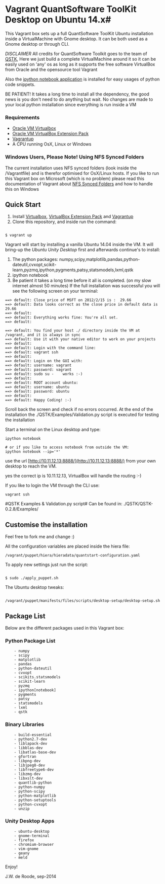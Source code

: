 # Vagrant QuantSoftware ToolKit Desktop on Ubuntu 14.x#

This Vagrant box sets up a full QuantSoftware ToolKit Ubuntu installation inside a VirtualMachine with Gnome desktop.
It can be both used as a Gnome desktop or through CLI.

*DISCLAIMER*
All credits for QuantSoftware Toolkit goes to the team of [QSTK](http://wiki.quantsoftware.org/index.php?title=QuantSoftware_ToolKit), 
Here we just build a complete VirtualMachine around it so it can be easily used on 'any' os as long as it supports the free software VirtualBox from Oracle and the opensource tool Vagrant

Also the [ipython notebook application](http://ipython.org/notebook.html) is installed for easy usages of python code snippets.

BE PATIENT! It takes a long time to install all the dependency, the good news is you don't need to do anything but wait. No changes are made to your local python installation since everything is run inside a VM


### Requirements ###
* [Oracle VM Virtualbox](https://www.virtualbox.org/wiki/Downloads)
* [Oracle VM VirtualBox Extension Pack](https://www.virtualbox.org/wiki/Downloads)
* [Vagrantup](http://www.vagrantup.com/)
* A CPU running OsX, Linux or Windows

### Windows Users, Please Note! Using NFS Synced Folders ###
The current installation uses NFS synced folders (look inside the /Vagrantfile) and is therefor optimised for OsX/Linux hosts. 
If you like to run this Vagrant box on Microsoft (which is no problem) please read this documentation of Vagrant about [NFS Synced Folders](https://docs.vagrantup.com/v2/synced-folders/nfs.html) and how to handle this on Windows


## Quick Start ##
1. Install [Virtualbox](https://www.virtualbox.org/wiki/Downloads),  [VirtualBox Extension Pack](https://www.virtualbox.org/wiki/Downloads) and [Vagrantup](http://www.vagrantup.com/)
2. Clone this repository, and inside run the command: 

```

$ vagrant up
```

Vagrant will start by installing a vanilla Ubuntu 14.04 inside the VM. It will bring-up the *Ubuntu Unity Desktop* first and afterwards continue's to install:
1. The python packages: numpy,scipy,matplotlib,pandas,python-dateutil,cvxopt,scikit-learn,pyzmq,ipython,pygments,patsy,statsmodels,lxml,qstk
2. ipython notebook
3. Be patient it takes a long time before it all is completed. (on my slow internet almost 50 minutes)
If the full installation was successful you will see the following screen on your terminal:
```
==> default: Close price of MSFT on 2012/2/15 is :  29.66
==> default: Data looks correct as the close price in default data is 29.66
==> default: 
==> default: Everything works fine: You're all set.
==> default:  

==> default: You find your host ./ directory inside the VM at /vagrant, and it is always in sync
==> default: Use it with your native editor to work on your projects
==> default:  
==> default: Login with the command line: 
==> default: vagrant ssh
==> default:  
==> default: Login on the GUI with:
==> default: username: vagrant
==> default: password: vagrant
==> default: sudo su -    works :-)
==> default:  
==> default: ROOT account ubuntu:
==> default: username: ubuntu
==> default: password: ubuntu
==> default:  
==> default: Happy Coding! :-)
```
Scroll back the screen and check if no errors occurred. At the end of the installation the ./QSTK/Examples/Validation.py script is executed for testing the installation

Start a terminal on the Linux desktop and type:
```
ipython notebook 

# or if you like to access notebook from outside the VM:
ipython notebook --ip='*'

```
use the url [http://10.11.12.13:8888/](http://10.11.12.13:8888/) from your own desktop to reach the VM.

yes the correct ip is 10.11.12.13, VirtualBox will handle the routing :-)


If you like to login the VM through the CLI use:
```
vagrant ssh
```


#QSTK Examples & Validation.py script#
Can be found in: ./QSTK/QSTK-0.2.8/Examples/

## Customise the installation ##
Feel free to fork me and change :)


All the configuration variables are placed inside the hiera file:

```
/vagrant/puppet/hiera/hieradata/quantstart-configuration.yaml
```
To apply new settings just run the script:

```

$ sudo ./apply_puppet.sh
```

The Ubuntu desktop tweaks:
```

/vagrant/puppet/manifests/files/scripts/desktop-setup/desktop-setup.sh
```
## Package List ##
Below are the different packages used in this Vagrant box:

### Python Package List ###
        - numpy
        - scipy
        - matplotlib
        - pandas
        - python-dateutil
        - cvxopt
        - scikits.statsmodels
        - scikit-learn
        - pyzmq
        - ipython[notebook]
        - pygments
        - patsy
        - statsmodels
        - lxml
        - qstk


### Binary Libraries ###
        - build-essential 
        - python2.7-dev
        - liblapack-dev  
        - libblas-dev 
        - libatlas-base-dev 
        - gfortran 
        - libpng-dev 
        - libjpeg8-dev 
        - libfreetype6-dev 
        - libzmq-dev
        - libxslt-dev
        - quantlib-python
        - python-numpy
        - python-scipy
        - python-matplotlib
        - python-setuptools
        - python-cvxopt
        - unzip

### Unity Desktop Apps ###
        - ubuntu-desktop
        - gnome-terminal
        - firefox
        - chromium-browser
        - vim-gnome
        - geany
        - meld

Enjoy! 

J.W. de Roode, sep-2014

